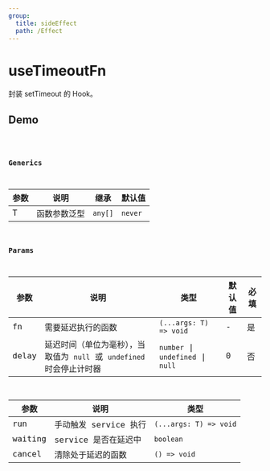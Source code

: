```yaml
---
group:
  title: sideEffect
  path: /Effect
---
```


# useTimeoutFn

封装 setTimeout 的 Hook。

## Demo

<code src="./Demo/index.tsx" />

### Generics

| **参数** | **说明**     | 继承    | 默认值  |
| -------- | ------------ | ------- | ------- |
| T        | 函数参数泛型 | `any[]` | `never` |

### Params

| 参数  | 说明                                                                  | 类型                              | 默认值 | 必填 |
| ----- | --------------------------------------------------------------------- | --------------------------------- | ------ | ---- |
| fn    | 需要延迟执行的函数                                                    | `(...args: T) => void`            | -      | 是   |
| delay | 延迟时间（单位为毫秒），当取值为 `null` 或 `undefined` 时会停止计时器 | `number` \| `undefined` \| `null` | 0      | 否   |

| 参数    | 说明                  | 类型                   |
| ------- | --------------------- | ---------------------- |
| run     | 手动触发 service 执行 | `(...args: T) => void` |
| waiting | service 是否在延迟中  | `boolean`              |
| cancel  | 清除处于延迟的函数    | `() => void`           |
